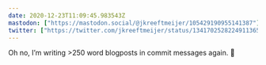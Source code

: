 ```yaml
---
date: 2020-12-23T11:09:45.983543Z
mastodon: ["https://mastodon.social/@jkreeftmeijer/105429190955141387"]
twitter: ["https://twitter.com/jkreeftmeijer/status/1341702528224911365"]
---
```

Oh no, I’m writing >250 word blogposts in commit messages again. 😬
